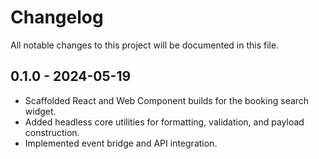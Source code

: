 # Changelog

All notable changes to this project will be documented in this file.

## 0.1.0 - 2024-05-19

- Scaffolded React and Web Component builds for the booking search widget.
- Added headless core utilities for formatting, validation, and payload construction.
- Implemented event bridge and API integration.
